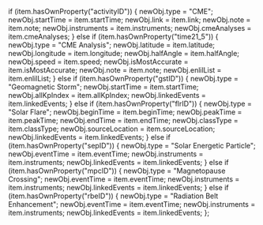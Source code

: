 if (item.hasOwnProperty("activityID")) {
          newObj.type = "CME";
          newObj.startTime = item.startTime;
          newObj.link = item.link;
          newObj.note = item.note;
          newObj.instruments = item.instruments;
          newObj.cmeAnalyses = item.cmeAnalyses;
        } else if (item.hasOwnProperty("time21_5")) {
          newObj.type = "CME Analysis";
          newObj.latitude = item.latitude;
          newObj.longitude = item.longitude;
          newObj.halfAngle = item.halfAngle;
          newObj.speed = item.speed;
          newObj.isMostAccurate = item.isMostAccurate;
          newObj.note = item.note;
          newObj.enlilList = item.enlilList;
        } else if (item.hasOwnProperty("gstID")) {
          newObj.type = "Geomagnetic Storm";
          newObj.startTime = item.startTime;
          newObj.allKpIndex = item.allKpIndex;
          newObj.linkedEvents = item.linkedEvents;
        } else if (item.hasOwnProperty("flrID")) {
          newObj.type = "Solar Flare";
          newObj.beginTime = item.beginTime;
          newObj.peakTime = item.peakTime;
          newObj.endTime = item.endTime;
          newObj.classType = item.classType;
          newObj.sourceLocation = item.sourceLocation;
          newObj.linkedEvents = item.linkedEvents;
        } else if (item.hasOwnProperty("sepID")) {
          newObj.type = "Solar Energetic Particle";
          newObj.eventTime = item.eventTime;
          newObj.instruments = item.instruments;
          newObj.linkedEvents = item.linkedEvents;
        } else if (item.hasOwnProperty("mpcID")) {
          newObj.type = "Magnetopause Crossing";
          newObj.eventTime = item.eventTime;
          newObj.instruments = item.instruments;
          newObj.linkedEvents = item.linkedEvents;
        } else if (item.hasOwnProperty("rbeID")) {
          newObj.type = "Radiation Belt Enhancement";
          newObj.eventTime = item.eventTime;
          newObj.instruments = item.instruments;
          newObj.linkedEvents = item.linkedEvents;
        };